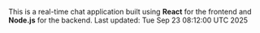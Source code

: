 This is a real-time chat application built using **React** for the frontend and **Node.js** for the backend.
Last updated: Tue Sep 23 08:12:00 UTC 2025
